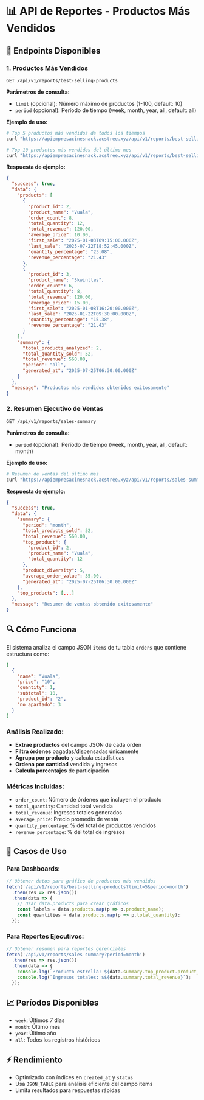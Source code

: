 # 📊 API de Reportes - Productos Más Vendidos

## 🎯 Endpoints Disponibles

### 1. Productos Más Vendidos
```
GET /api/v1/reports/best-selling-products
```

**Parámetros de consulta:**
- `limit` (opcional): Número máximo de productos (1-100, default: 10)
- `period` (opcional): Período de tiempo (week, month, year, all, default: all)

**Ejemplo de uso:**
```bash
# Top 5 productos más vendidos de todos los tiempos
curl "https://apiempresacinesnack.acstree.xyz/api/v1/reports/best-selling-products?limit=5&period=all"

# Top 10 productos más vendidos del último mes
curl "https://apiempresacinesnack.acstree.xyz/api/v1/reports/best-selling-products?limit=10&period=month"
```

**Respuesta de ejemplo:**
```json
{
  "success": true,
  "data": {
    "products": [
      {
        "product_id": 2,
        "product_name": "Vuala",
        "order_count": 8,
        "total_quantity": 12,
        "total_revenue": 120.00,
        "average_price": 10.00,
        "first_sale": "2025-01-03T09:15:00.000Z",
        "last_sale": "2025-07-22T18:52:45.000Z",
        "quantity_percentage": "23.08",
        "revenue_percentage": "21.43"
      },
      {
        "product_id": 3,
        "product_name": "Skwintles",
        "order_count": 6,
        "total_quantity": 8,
        "total_revenue": 120.00,
        "average_price": 15.00,
        "first_sale": "2025-01-08T16:20:00.000Z",
        "last_sale": "2025-01-22T09:30:00.000Z",
        "quantity_percentage": "15.38",
        "revenue_percentage": "21.43"
      }
    ],
    "summary": {
      "total_products_analyzed": 2,
      "total_quantity_sold": 52,
      "total_revenue": 560.00,
      "period": "all",
      "generated_at": "2025-07-25T06:30:00.000Z"
    }
  },
  "message": "Productos más vendidos obtenidos exitosamente"
}
```

### 2. Resumen Ejecutivo de Ventas
```
GET /api/v1/reports/sales-summary
```

**Parámetros de consulta:**
- `period` (opcional): Período de tiempo (week, month, year, all, default: month)

**Ejemplo de uso:**
```bash
# Resumen de ventas del último mes
curl "https://apiempresacinesnack.acstree.xyz/api/v1/reports/sales-summary?period=month"
```

**Respuesta de ejemplo:**
```json
{
  "success": true,
  "data": {
    "summary": {
      "period": "month",
      "total_products_sold": 52,
      "total_revenue": 560.00,
      "top_product": {
        "product_id": 2,
        "product_name": "Vuala",
        "total_quantity": 12
      },
      "product_diversity": 5,
      "average_order_value": 35.00,
      "generated_at": "2025-07-25T06:30:00.000Z"
    },
    "top_products": [...]
  },
  "message": "Resumen de ventas obtenido exitosamente"
}
```

## 🔍 Cómo Funciona

El sistema analiza el campo JSON `items` de tu tabla `orders` que contiene estructura como:
```json
[
  {
    "name": "Vuala",
    "price": "10",
    "quantity": 1,
    "subtotal": 10,
    "product_id": "2",
    "no_apartado": 3
  }
]
```

### Análisis Realizado:
- **Extrae productos** del campo JSON de cada orden
- **Filtra órdenes** pagadas/dispensadas únicamente
- **Agrupa por producto** y calcula estadísticas
- **Ordena por cantidad** vendida y ingresos
- **Calcula porcentajes** de participación

### Métricas Incluidas:
- `order_count`: Número de órdenes que incluyen el producto
- `total_quantity`: Cantidad total vendida
- `total_revenue`: Ingresos totales generados
- `average_price`: Precio promedio de venta
- `quantity_percentage`: % del total de productos vendidos
- `revenue_percentage`: % del total de ingresos

## 🚀 Casos de Uso

### Para Dashboards:
```javascript
// Obtener datos para gráfico de productos más vendidos
fetch('/api/v1/reports/best-selling-products?limit=5&period=month')
  .then(res => res.json())
  .then(data => {
    // Usar data.products para crear gráficos
    const labels = data.products.map(p => p.product_name);
    const quantities = data.products.map(p => p.total_quantity);
  });
```

### Para Reportes Ejecutivos:
```javascript
// Obtener resumen para reportes gerenciales
fetch('/api/v1/reports/sales-summary?period=month')
  .then(res => res.json())
  .then(data => {
    console.log(`Producto estrella: ${data.summary.top_product.product_name}`);
    console.log(`Ingresos totales: $${data.summary.total_revenue}`);
  });
```

## 📈 Períodos Disponibles
- `week`: Últimos 7 días
- `month`: Último mes
- `year`: Último año  
- `all`: Todos los registros históricos

## ⚡ Rendimiento
- Optimizado con índices en `created_at` y `status`
- Usa `JSON_TABLE` para análisis eficiente del campo items
- Limita resultados para respuestas rápidas
